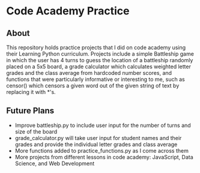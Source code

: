 # Code Academy Practice

About
-----
This repository holds practice projects that I did on code academy using their Learning Python curriculum. Projects include a simple Battleship game in which the user has 4 turns to guess the location of a battleship randomly placed on a 5x5 board, a grade calculator which calculates weighted letter grades and the class average from hardcoded number scores, and functions that were particularly informative or interesting to me, such as censor() which censors a given word out of the given string of text by replacing it with *'s. 

Future Plans
-----
* Improve battleship.py to include user input for the number of turns and size of the board
* grade_calculator.py will take user input for student names and their grades and provide the individual letter grades and class average
* More functions added to practice_functions.py as I come across them
* More projects from different lessons in code academy: JavaScript, Data Science, and Web Development
